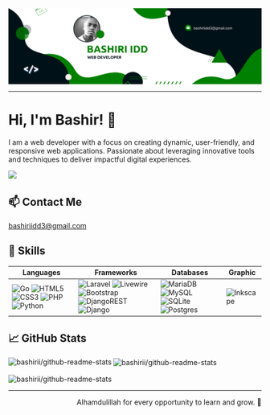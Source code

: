 <img align="center" alt="Profile_banner" src="https://github.com/bashirii/Green-B/blob/main/images/profile_banner.png?raw=true" />
<hr />

# Hi, I'm Bashir! 👋

I am a web developer with a focus on creating dynamic, user-friendly, and responsive web applications. Passionate about leveraging innovative tools and techniques to deliver impactful digital experiences.

  <!-- - 🌱 Currently Learning: Go, Django, Django REST, Redis -->
  <!-- - 🔍 Looking for: Developer role opportunities in full-stack development -->
  <!-- - 📝 Fun Fact: I enjoy learning about AI and leveraging tools like ChatGPT for problem-solving. -->

[![](https://visitcount.itsvg.in/api?id=bashirii&icon=0&color=3)](https://visitcount.itsvg.in)

## 📫 Contact Me

<!-- [![Portfolio](https://img.shields.io/badge/Portfolio-%23000000.svg?style=flat&logo=firefox&logoColor=white)](https://bashir-portfolio.com) -->

<!-- [![GitHub](https://img.shields.io/badge/GitHub-%2312100E.svg?style=flat&logo=github&logoColor=white)](https://github.com/bashirii) -->
<!-- [Email](https://img.shields.io/badge/Email-D14836?style=flat&logo=gmail&logoColor=white) -->

<span style="">bashiriidd3@gmail.com</span>

<!-- [![LinkedIn](https://img.shields.io/badge/LinkedIn-%230077B5.svg?style=flat&logo=linkedin&logoColor=white)](https://linkedin.com/in/bashirii) -->

## 🔧 Skills

| Languages                                                                                                                                                                                                                                                                                                                                                                         | Frameworks                                                                                                                                                                                                                                                                                                                                                                                                                                                                                                                                                           | Databases                                                                                                                                                                                                                                                                                                                                                                                                     | Graphic                                                                                             |
| --------------------------------------------------------------------------------------------------------------------------------------------------------------------------------------------------------------------------------------------------------------------------------------------------------------------------------------------------------------------------------- | -------------------------------------------------------------------------------------------------------------------------------------------------------------------------------------------------------------------------------------------------------------------------------------------------------------------------------------------------------------------------------------------------------------------------------------------------------------------------------------------------------------------------------------------------------------------- | ------------------------------------------------------------------------------------------------------------------------------------------------------------------------------------------------------------------------------------------------------------------------------------------------------------------------------------------------------------------------------------------------------------- | --------------------------------------------------------------------------------------------------- |
| ![Go](https://img.shields.io/badge/go-%2300ADD8.svg?style=flat&logo=go&logoColor=white) ![HTML5](https://img.shields.io/badge/html5-%23E34F26.svg?style=flat&logo=html5&logoColor=white) ![CSS3](https://img.shields.io/badge/css3-%231572B6.svg?style=flat&logo=css3&logoColor=white) ![PHP](https://img.shields.io/badge/php-%23777BB4.svg?style=flat&logo=php&logoColor=white) ![Python](https://img.shields.io/badge/python-3670A0?style=flat&logo=python&logoColor=ffdd54) | ![Laravel](https://img.shields.io/badge/laravel-%23FF2D20.svg?style=flat&logo=laravel&logoColor=white) ![Livewire](https://img.shields.io/badge/livewire-%234e56a6.svg?style=flat&logo=livewire&logoColor=white) ![Bootstrap](https://img.shields.io/badge/bootstrap-%238511FA.svg?style=flat&logo=bootstrap&logoColor=white) ![DjangoREST](https://img.shields.io/badge/DJANGO-REST-ff1709?style=flat&logo=django&logoColor=white&color=ff1709&labelColor=gray) ![Django](https://img.shields.io/badge/django-%23092E20.svg?style=flat&logo=django&logoColor=white) | ![MariaDB](https://img.shields.io/badge/MariaDB-003545?style=flat&logo=mariadb&logoColor=white) ![MySQL](https://img.shields.io/badge/mysql-4479A1.svg?style=flat&logo=mysql&logoColor=white) ![SQLite](https://img.shields.io/badge/sqlite-%2307405e.svg?style=flat&logo=sqlite&logoColor=white) ![Postgres](https://img.shields.io/badge/postgres-%23316192.svg?style=flat&logo=postgresql&logoColor=white) | ![Inkscape](https://img.shields.io/badge/Inkscape-e0e0e0?style=flat&logo=inkscape&logoColor=080A13) |

## 📈 GitHub Stats

<p><img align="left" src="https://github-readme-stats.vercel.app/api/top-langs/?username=bashirii&theme=blue-green&hide_border=false&include_all_commits=true&count_private=true&layout=compact" alt="bashirii/github-readme-stats" /></p>
<p>&nbsp;<img align="center" src="https://github-readme-stats.vercel.app/api?username=bashirii&theme=blue-green&hide_border=false&include_all_commits=true&count_private=true" alt="bashirii/github-readme-stats" /></p>
<p><img align="center" src="https://github-readme-streak-stats.herokuapp.com/?user=bashirii&theme=blue-green&hide_border=false" alt="bashirii/github-readme-stats" /></p>

---

<div align="right">
    Alhamdulillah for every opportunity to learn and grow. 🌱
</div>
